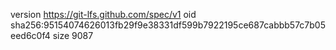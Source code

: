 version https://git-lfs.github.com/spec/v1
oid sha256:95154074626013fb29f9e38331df599b7922195ce687cabbb57c7b05eed6c0f4
size 9087

